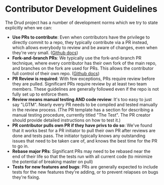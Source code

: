 # Contributor Development Guidelines

The Drud project has a number of development norms which we try to state explicitly when we can:

* **Use PRs to contribute**: Even when contributors have the privilege to directly commit to a repo, they typically contribute via a PR instead, which allows everybody to review and be aware of changes, even when they're very small. ([Github docs](https://help.github.com/categories/collaborating-with-issues-and-pull-requests/))
* **Fork-and-branch PRs**: We typically use the fork-and-branch PR technique, where every contributor has their own fork of the main repo, and branches on the fork are used for PRs. This allows the contributor full control of their own repo. ([Github docs](https://help.github.com/articles/working-with-forks/))
* **PR Review is required**: With few exceptions, PRs require review before they are pulled. Significant PRs require review by at least two team members. These guidelines are generally followed even if the repo is not fully set up to enforce them.
* **Review means manual testing AND code review**: It's too easy to just say "LGTM". Nearly every PR needs to be compiled and tested manually in the review process. (The PR template has a section for describing a manual testing procedure, currently titled "The Test". The PR creator should provide detailed instructions on how to test it.)
* **PR contributor pulls own PR if they have privs to do so**: We've found that it works best for a PR initiator to pull their own PR after reviews are done and tests pass. The initiator typically knows any outstanding issues that need to be taken care of, and knows the best time for the PR to go in.
* **Rebase major PRs**: Significant PRs may need to be rebased near the end of their life so that the tests run with all current code (to minimize the potential of breaking master on pull)
* **Tests for new features and bugs**: PRs are generally expected to include tests for the new features they're adding, or to prevent relapses on bugs they're fixing.
